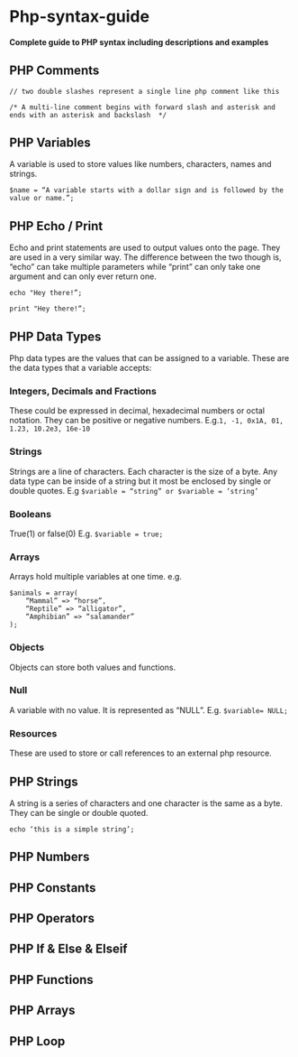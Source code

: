 # Php-syntax-guide
#### Complete guide to PHP syntax including descriptions and examples

## PHP Comments

```
// two double slashes represent a single line php comment like this 

/* A multi-line comment begins with forward slash and asterisk and ends with an asterisk and backslash  */ 
```

## PHP Variables

A variable is used to store values like numbers, characters, names and strings. 
```
$name = “A variable starts with a dollar sign and is followed by the value or name.”;
```


## PHP Echo / Print

Echo and print statements are used to output values onto the page. They are used in a very similar way. The difference between the two though is, “echo” can take multiple parameters while “print” can only take one argument and can only ever return one. 
```
echo "Hey there!”;

print "Hey there!“;

```
## PHP Data Types

Php data types are the values that can be assigned to a variable. These are the data types that a variable accepts:

### Integers, Decimals and Fractions
These could be expressed in decimal, hexadecimal numbers or octal notation. They can be positive or negative numbers.
E.g.` 1, -1, 0x1A, 01, 1.23, 10.2e3, 16e-10 `

### Strings
Strings are a line of characters. Each character is the size of a byte. Any data type can be inside of a string but it most be enclosed by single or double quotes.
E.g ` $variable = “string” or $variable = ’string’ `

### Booleans
True(1) or false(0)
E.g. `$variable = true; `

### Arrays
Arrays hold multiple variables at one time.
e.g.
```
$animals = array(
    “Mammal” => “horse”,
    “Reptile” => “alligator”,
    “Amphibian” => “salamander”
);
```


### Objects
Objects can store both values and functions.

### Null 

A variable with no value. It is represented as “NULL”.
E.g. ` $variable= NULL; `

### Resources
These are used to store or call references to an external php resource.

## PHP Strings

A string is a series of characters and one character is the same as a byte. They can be single or double quoted.
``` 
echo ‘this is a simple string’; 
```


## PHP Numbers


## PHP Constants


## PHP Operators


## PHP If & Else & Elseif



## PHP Functions



## PHP Arrays



## PHP Loop



